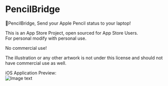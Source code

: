 # PencilBridge
🍎PencilBridge, Send your Apple Pencil status to your laptop!  




This is an App Store Project, open sourced for App Store Users.  
For personal modify with personal use.  



No commercial use!   



The illustration or any other artwork is not under this license and should not have commercial use as well.  


iOS Application Preview:  
![Image text](https://github.com/Co2333/PencilBridge/raw/master/iOSProject_toPencil/PreView.jpeg)  
